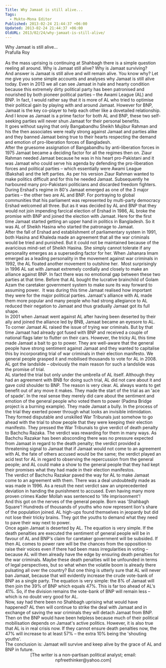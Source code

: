```yaml
---
Title: Why Jamaat is still alive...
Tags:
  - Mukto-Mona Editor
Published: 2013-02-24 21:44:37 +06:00
Updated: 2013-02-24 21:44:37 +06:00
OldURL: 2013/02/24/why-jamaat-is-still-alive/
---
```


<div>Why Jamaat is still alive...</div>
<div>Prafulla Roy</div>
<div> <var></var></div>
<div>As the mass uprising is continuing at Shahbagh there is a simple question reeling all around. Why is Jamaat still alive? Why is Jamaat surviving?</div>
<div>And answer is Jamaat is still alive and will remain alive. You know why? Let me give you some simple accounts and analyses why Jamaat is still alive today. Even in 2013 we all can see Jamaat in hale and hearty condition because this extremely dirty political party has been patronised and nourished by both pioneer political parties – the Awami League (AL) and BNP. In fact, I would rather say that it is more of AL who tried to optimise their political gain by playing with and around Jamaat. However for BNP, Jamaat is the key co-player to help each other like a dovetailed relationship. And I know as Jamaat is a prime factor for both AL and BNP, these two self-seeking parties will never shun Jamaat for their personal benefits.</div>
<div></div>
<div>It goes without saying that only Bangabandhu Sheikh Mujibur Rahman and his the then associates were really strong against Jamaat and parties alike and they banned Jamaat being true to their hearts respecting the demand and emotion of pro-liberation forces of Bangladesh.</div>
<div></div>
<div>After the gruesome assignation of Bangabandhu by anti-liberation forces in 1975 Jamaat became a deciding factor for all the regimes then on. Ziaur Rahman needed Jamaat because he was in his heart pro-Pakistani and it was Jamaat who could serve his agenda by defending the pro-liberation forces and political parties – which essentially were Awami League (Bakshal) and the left parties. As per his version Ziaur Rahman wanted to make politics difficult and for this he needed Jamaat. Subsequently he harboured many pro-Pakistani politicians and discarded freedom fighters.</div>
<div></div>
<div>During Ershad's regime in 80's Jamaat emerged as one of the 3 major parties – the other two are AL and BNP. For portraying to global communities that his parliament was represented by multi-party democracy Ershad welcomed all three. But as it was decided by AL and BNP that they would not join impending farcical election of Ershad in 1986, AL broke the promise with BNP and joined the election with Jamaat. Here for the first time Jamaat started getting an upper hand in politics in Bangladesh. So it was AL of Sheikh Hasina who started the patronage to Jamaat.</div>
<div></div>
<div>After the fall of Ershad and establishment of parliamentary system in 1991, both Hasina and Khaleda made an agreement that all the war criminals would be tried and punished. But it could not be maintained because of the avaricious mind-set of Sheikh Hasina. She simply cannot tolerate if any personality emerges as a superseding factor for her. When Jahanara Imam emerged as a leading personality in the movement against war criminals in 1992, the AL floated another movement to outshine her.  Most surprisingly in 1996 AL sat with Jamaat extremely cordially and closely to make an alliance against BNP. In fact there was no emotional gap between these two parties at that time. Before that AL bought the lucrative brainchild of Golam Azam the caretaker government system to make sure its way forward to assuming power.  It was during this time Jamaat realised how important they were for the major political parties. Jamaat's alliance with AL made them more popular and many people who had strong allegiance to AL reduced their negation to Jamaat and thus gradually Jamaat got its full shape.</div>
<div></div>
<div>In 2001 when Jamaat went against AL after having been deserted by their ally and joined the alliance led by BNB, Jamaat became an eyesore to AL. To corner Jamaat AL raised the issue of trying war criminals. But by that time Jamaat had already got fused with BNP and received a couple of national flags later to flutter on their cars. However, the tricky AL this time made Jamaat a bait to go to power. They are well-aware that the general people have strong sentiment against Jamaat and they wanted to capitalise this by incorporating trial of war criminals in their election manifesto. We general people grasped it and mobilised thousands to vote for AL in 2008. AL got the landslide – obviously the main reason for such a landslide was the promise of trial.</div>
<div></div>
<div>AL started the trial but only under the umbrella of AL itself. Although they had an agreement with BNB for doing such trial, AL did not care about it and gave cold shoulder to BNP. The reason is very clear. AL always wants to get benefit out of any move it makes. They made the start of the trial as an 'ace of spade'. In the real sense they merely did care about the sentiment and emotion of the general people who voted them to power (Padma Bridge project is a burning example). They made Jamaat a bully. In the process of the trial they exerted power through what looks an invisible intimidation. They formed disputable and unskilled War Tribunals just somehow to go ahead with the trial to show people that they were keeping their election manifesto. They pressed the War Tribunals to give verdict of death penalty to Bachchu Razaka. The verdict was rewarding for them in many ways. As Bachchu Razakar has been absconding there was no pressure expected from Jamaat in regard to the death penalty; the verdict provided a threatening signal to Jamaat that if Jamaat would not come to an agreement with AL the fate of others accused would be the same; the verdict played an acid test for AL in regard to observing the repercussion from the general people; and AL could make a show to the general people that they had kept their promises what they had made in their election manifestos.</div>
<div></div>
<div>The verdict of Bachchu Razakar paved the way for AL to make Jamaat come to an agreement with them. There was a deal undoubtedly made as was made in 1996. As a result the next verdict saw an unprecedented deviation in handing the punishment to accused. Even having many more proven crimes Kader Mollah was sentenced to 'life imprisonment'!</div>
<div></div>
<div>And this got on the nerves of the general people. Born was 'Shahbagh Square'! Hundreds of thousands of youths who now represent lion's share of the population joined. AL high-ups found themselves in jeopardy but did not lose their tricky brains. They got the youths to demand what they need to pave their way next to power.</div>
<div></div>
<div>Once again Jamaat is deserted by AL. The equation is very simple. If the death penalties are executed the sentiment of general people will be in favour of AL and BNP's claim for caretaker government will be subsided. If then AL comes to power rare will be the chances from the opposition to raise their voices even if there had been mass irregularities in voting – because AL will then already have the edge by ensuring death penalties for the war criminals. Maybe these death penalties will be unfounded in terms of legal perspectives, but so what when the volatile boom is already there pulsating all over the country? But one thing is utterly sure that AL will never ban Jamaat, because that will evidently increase the crude vote-bank of BNP as a single party. The equation is very simple: the 8% of Jamaat will then join the 39% of BNP which equals 47%. This is far too ahead of AL's 41%. So, if the division remains the vote-bank of BNP will remain less – which is no doubt very good for AL.</div>
<div></div>
<div>Now, say had there been no Shahbagh uprising what would have happened? AL then will continue to strike the deal with Jamaat and in exchange of saving the war criminals they will detach Jamaat from BNP. Then on the BNP would have been helpless because much of their political mobilisation depends on Jamaat's active politics. However, it is also true that AL is in real crisis now. If they cannot ensure death penalties now, the 47% will increase to at least 57% – the extra 10% being the 'shouting youths'.</div>
<div></div>
<div>The conclusion is: Jamaat will survive and keep alive by the grace of AL and BNP in future.</div>
<div></div>
<div align="center">[The writer is a non-partisan political analyst; email: npfreethinker@yahoo.com]</div>
